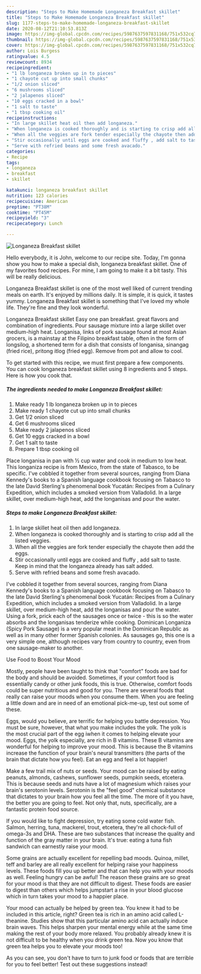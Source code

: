 ```yaml
---
description: "Steps to Make Homemade Longaneza Breakfast skillet"
title: "Steps to Make Homemade Longaneza Breakfast skillet"
slug: 1177-steps-to-make-homemade-longaneza-breakfast-skillet
date: 2020-08-12T21:10:53.813Z
image: https://img-global.cpcdn.com/recipes/5987637597831168/751x532cq70/longaneza-breakfast-skillet-recipe-main-photo.jpg
thumbnail: https://img-global.cpcdn.com/recipes/5987637597831168/751x532cq70/longaneza-breakfast-skillet-recipe-main-photo.jpg
cover: https://img-global.cpcdn.com/recipes/5987637597831168/751x532cq70/longaneza-breakfast-skillet-recipe-main-photo.jpg
author: Lois Burgess
ratingvalue: 4.5
reviewcount: 8934
recipeingredient:
- "1 lb longaneza broken up in to pieces"
- "1 chayote cut up into small chunks"
- "1/2 onion sliced"
- "6 mushrooms sliced"
- "2 jalapenos sliced"
- "10 eggs cracked in a bowl"
- "1 salt to taste"
- "1 tbsp cooking oil"
recipeinstructions:
- "In large skillet heat oil then add longaneza."
- "When longaneza is cooked thoroughly and is starting to crisp add all the listed veggies."
- "When all the veggies are fork tender especially the chayote then add the eggs."
- "Stir occasionally until eggs are cooked and fluffy , add salt to taste. Keep in mind that the longaneza already has salt added."
- "Serve with refried beans and some fresh avacado."
categories:
- Recipe
tags:
- longaneza
- breakfast
- skillet

katakunci: longaneza breakfast skillet 
nutrition: 123 calories
recipecuisine: American
preptime: "PT38M"
cooktime: "PT45M"
recipeyield: "3"
recipecategory: Lunch

---
```



![Longaneza Breakfast skillet](https://img-global.cpcdn.com/recipes/5987637597831168/751x532cq70/longaneza-breakfast-skillet-recipe-main-photo.jpg)

Hello everybody, it is John, welcome to our recipe site. Today, I'm gonna show you how to make a special dish, longaneza breakfast skillet. One of my favorites food recipes. For mine, I am going to make it a bit tasty. This will be really delicious.

Longaneza Breakfast skillet is one of the most well liked of current trending meals on earth. It's enjoyed by millions daily. It is simple, it is quick, it tastes yummy. Longaneza Breakfast skillet is something that I've loved my whole life. They're fine and they look wonderful.

Longaneza Breakfast skillet Easy one pan breakfast. great flavors and combination of ingredients. Pour sausage mixture into a large skillet over medium-high heat. Longanisa, links of pork sausage found at most Asian grocers, is a mainstay at the Filipino breakfast table, often in the form of longsilog, a shortened term for a dish that consists of longanisa, sinangag (fried rice), pritong itlog (fried egg). Remove from pot and allow to cool.


To get started with this recipe, we must first prepare a few components. You can cook longaneza breakfast skillet using 8 ingredients and 5 steps. Here is how you cook that.

<!--inarticleads1-->

##### The ingredients needed to make Longaneza Breakfast skillet:

1. Make ready 1 lb longaneza broken up in to pieces
1. Make ready 1 chayote cut up into small chunks
1. Get 1/2 onion sliced
1. Get 6 mushrooms sliced
1. Make ready 2 jalapenos sliced
1. Get 10 eggs cracked in a bowl
1. Get 1 salt to taste
1. Prepare 1 tbsp cooking oil


Place longanisa in pan with ½ cup water and cook in medium to low heat. This longaniza recipe is from Mexico, from the state of Tabasco, to be specific. I&#39;ve cobbled it together from several sources, ranging from Diana Kennedy&#39;s books to a Spanish language cookbook focusing on Tabasco to the late David Sterling&#39;s phenomenal book Yucatán: Recipes from a Culinary Expedition, which includes a smoked version from Valladolid. In a large skillet, over medium-high heat, add the longanisas and pour the water. 

<!--inarticleads2-->

##### Steps to make Longaneza Breakfast skillet:

1. In large skillet heat oil then add longaneza.
1. When longaneza is cooked thoroughly and is starting to crisp add all the listed veggies.
1. When all the veggies are fork tender especially the chayote then add the eggs.
1. Stir occasionally until eggs are cooked and fluffy , add salt to taste. Keep in mind that the longaneza already has salt added.
1. Serve with refried beans and some fresh avacado.


I&#39;ve cobbled it together from several sources, ranging from Diana Kennedy&#39;s books to a Spanish language cookbook focusing on Tabasco to the late David Sterling&#39;s phenomenal book Yucatán: Recipes from a Culinary Expedition, which includes a smoked version from Valladolid. In a large skillet, over medium-high heat, add the longanisas and pour the water. Using a fork, prick each of the sausages once or twice - this is so the water absorbs and the longanisas tenderize while cooking. Dominican Longaniza (Spicy Pork Sausage) is a very popular meat in the Dominican Republic as well as in many other former Spanish colonies. As sausages go, this one is a very simple one, although recipes vary from country to country, even from one sausage-maker to another. 

Use Food to Boost Your Mood


Mostly, people have been taught to think that "comfort" foods are bad for the body and should be avoided. Sometimes, if your comfort food is essentially candy or other junk foods, this is true. Otherwise, comfort foods could be super nutritious and good for you. There are several foods that really can raise your moods when you consume them. When you are feeling a little down and are in need of an emotional pick-me-up, test out some of these.

Eggs, would you believe, are terrific for helping you battle depression. You must be sure, however, that what you make includes the yolk. The yolk is the most crucial part of the egg iwhen it comes to helping elevate your mood. Eggs, the yolk especially, are rich in B vitamins. These B vitamins are wonderful for helping to improve your mood. This is because the B vitamins increase the function of your brain's neural transmitters (the parts of the brain that dictate how you feel). Eat an egg and feel a lot happier!

Make a few trail mix of nuts or seeds. Your mood can be raised by eating peanuts, almonds, cashews, sunflower seeds, pumpkin seeds, etcetera. This is because seeds and nuts have a lot of magnesium which raises your brain's serotonin levels. Serotonin is the "feel good" chemical substance that dictates to your brain how you feel all the time. The more of it you have, the better you are going to feel. Not only that, nuts, specifically, are a fantastic protein food source.

If you would like to fight depression, try eating some cold water fish. Salmon, herring, tuna, mackerel, trout, etcetera, they're all chock-full of omega-3s and DHA. These are two substances that increase the quality and function of the gray matter in your brain. It's true: eating a tuna fish sandwich can earnestly raise your mood. 

Some grains are actually excellent for repelling bad moods. Quinoa, millet, teff and barley are all really excellent for helping raise your happiness levels. These foods fill you up better and that can help you with your moods as well. Feeling hungry can be awful! The reason these grains are so great for your mood is that they are not difficult to digest. These foods are easier to digest than others which helps jumpstart a rise in your blood glucose which in turn takes your mood to a happier place.

Your mood can actually be helped by green tea. You knew it had to be included in this article, right? Green tea is rich in an amino acid called L-theanine. Studies show that this particular amino acid can actually induce brain waves. This helps sharpen your mental energy while at the same time making the rest of your body more relaxed. You probably already knew it is not difficult to be healthy when you drink green tea. Now you know that green tea helps you to elevate your moods too!

As you can see, you don't have to turn to junk food or foods that are terrible for you to feel better! Test out  these suggestions  instead!

